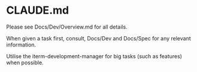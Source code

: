 # CLAUDE.md

Please see Docs/Dev/Overview.md for all details.

When given a task first, consult, Docs/Dev and Docs/Spec for any relevant information.

Utilise the iterm-development-manager for big tasks (such as features) when possible.
